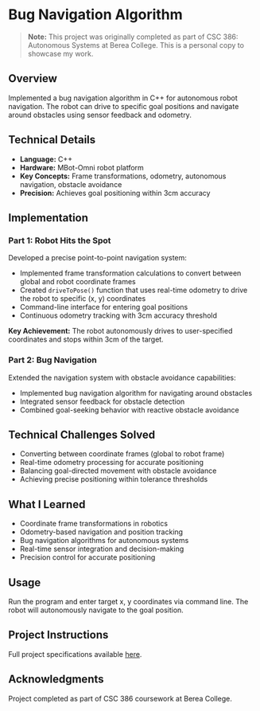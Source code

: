 # Bug Navigation Algorithm

> **Note:** This project was originally completed as part of CSC 386: Autonomous Systems at Berea College. This is a personal copy to showcase my work.

## Overview
Implemented a bug navigation algorithm in C++ for autonomous robot navigation. The robot can drive to specific goal positions and navigate around obstacles using sensor feedback and odometry.

## Technical Details
- **Language:** C++
- **Hardware:** MBot-Omni robot platform
- **Key Concepts:** Frame transformations, odometry, autonomous navigation, obstacle avoidance
- **Precision:** Achieves goal positioning within 3cm accuracy

## Implementation

### Part 1: Robot Hits the Spot
Developed a precise point-to-point navigation system:
- Implemented frame transformation calculations to convert between global and robot coordinate frames
- Created `driveToPose()` function that uses real-time odometry to drive the robot to specific (x, y) coordinates
- Command-line interface for entering goal positions
- Continuous odometry tracking with 3cm accuracy threshold

**Key Achievement:** The robot autonomously drives to user-specified coordinates and stops within 3cm of the target.

### Part 2: Bug Navigation
Extended the navigation system with obstacle avoidance capabilities:
- Implemented bug navigation algorithm for navigating around obstacles
- Integrated sensor feedback for obstacle detection
- Combined goal-seeking behavior with reactive obstacle avoidance

## Technical Challenges Solved
- Converting between coordinate frames (global to robot frame)
- Real-time odometry processing for accurate positioning
- Balancing goal-directed movement with obstacle avoidance
- Achieving precise positioning within tolerance thresholds

## What I Learned
- Coordinate frame transformations in robotics
- Odometry-based navigation and position tracking
- Bug navigation algorithms for autonomous systems
- Real-time sensor integration and decision-making
- Precision control for accurate positioning

## Usage
Run the program and enter target x, y coordinates via command line. The robot will autonomously navigate to the goal position.

## Project Instructions
Full project specifications available [here](https://robotics102.github.io/projects/a2.html).

## Acknowledgments
Project completed as part of CSC 386 coursework at Berea College.

